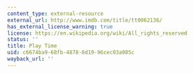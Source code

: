 ```yaml
---
content_type: external-resource
external_url: http://www.imdb.com/title/tt0062136/
has_external_license_warning: true
license: https://en.wikipedia.org/wiki/All_rights_reserved
status: ''
title: Play Time
uid: c6674ba9-68fb-4878-8d19-96cec03a085c
wayback_url: ''
---
```

